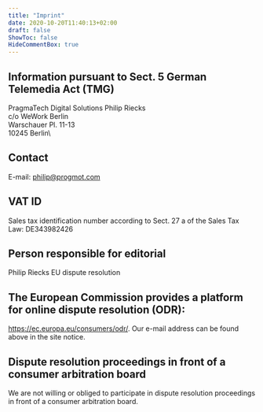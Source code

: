 ```yaml
---
title: "Imprint"
date: 2020-10-20T11:40:13+02:00
draft: false
ShowToc: false
HideCommentBox: true
---
```


## Information pursuant to Sect. 5 German Telemedia Act (TMG)

PragmaTech Digital Solutions Philip Riecks\
c/o WeWork Berlin\
Warschauer Pl. 11-13\
10245 Berlin\

## Contact

E-mail: philip@progmot.com

## VAT ID

Sales tax identification number according to Sect. 27 a of the Sales Tax Law: DE343982426

## Person responsible for editorial

Philip Riecks
EU dispute resolution

## The European Commission provides a platform for online dispute resolution (ODR):

https://ec.europa.eu/consumers/odr/.
Our e-mail address can be found above in the site notice.

## Dispute resolution proceedings in front of a consumer arbitration board

We are not willing or obliged to participate in dispute resolution proceedings in front of a consumer
arbitration board.
